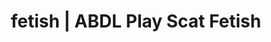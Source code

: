 ---
categories:
- Erotic Audiobooks
- Latex Fetish
- Virtual Sex
- Inclusive Desire
- ASMR Porn
image: /assets/images/1747713834170.webp
layout: post
schema:
  description: Premium adult content featuring ABDL Play, Scat Fetish. High-quality
    artwork with sensual themes.
  keywords:
  - Femdom
  - ABDL Play
  - Scat Fetish
  - Virtual Sex
  - Latex Fetish
  - Roleplay Fantasies
  - Interactive NSFW
  name: 1747713834170 | ABDL Play Scat Fetish
  type: VisualArtwork
seo:
  description: Featured content with premium Scat Fetish, ABDL Play. HD images available.
  keywords: Scat Fetish, ABDL Play
  og_image: /assets/images/1747713834170.webp
  schema_type: VisualArtwork
tags:
- '#fetish'
- ABDL Play
- Scat Fetish
title: fetish | ABDL Play Scat Fetish
---
